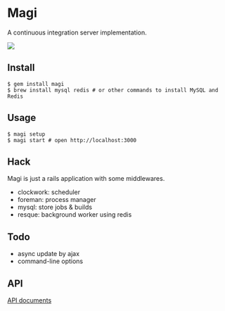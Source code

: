 # Magi
A continuous integration server implementation.

![](http://dl.dropbox.com/u/5978869/image/20130607_012059.png)

## Install
```
$ gem install magi
$ brew install mysql redis # or other commands to install MySQL and Redis
```

## Usage
```
$ magi setup
$ magi start # open http://localhost:3000
```

## Hack
Magi is just a rails application with some middlewares.

* clockwork: scheduler
* foreman: process manager
* mysql: store jobs & builds
* resque: background worker using redis

## Todo
* async update by ajax
* command-line options

## API
[API documents](https://github.com/r7kamura/magi/blob/master/doc)
